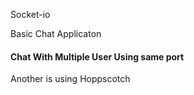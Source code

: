 Socket-io

Basic Chat Applicaton

<h4>Chat With Multiple User Using same port</h4>

<p>Another is using Hoppscotch</p>